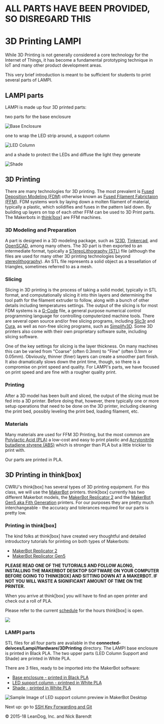# **ALL PARTS HAVE BEEN PROVIDED, SO DISREGARD THIS**

# 3D Printing LAMPI 

While 3D Printing is not generally considered a core technology for the Internet of Things, it has become a fundamental prototyping technique in IoT and many other product development areas.

This very brief introduction is meant to be sufficient for students to print several parts of LAMPI.

## LAMPI parts

LAMPI is made up four 3D printed parts:

two parts for the base enclosure

![Base Enclosure](Images/base_enclosure.png)

one to wrap the LED strip around, a support column

![LED Column](Images/LED_column.png)

and a shade to protect the LEDs and diffuse the light they generate

![Shade](Images/shade.png)

## 3D Printing

There are many technologies for 3D printing.  The most prevalent is [Fused Deposition Modeling (FDM)](https://en.wikipedia.org/wiki/Fused_deposition_modeling) otherwise known as [Fused Filament Fabrictaion (FFM)](https://en.wikipedia.org/wiki/Fused_filament_fabrication). FDM systems work by laying down a molten filament of material, typically a plastic, which solidifies and fuses in the pattern laid down.  By building up layers on top of each other FFM can be used to 3D Print parts.  The Makerbots in [think\[box\]](http://thinkbox.case.edu/) are FFM machines.

### 3D Modeling and Preparation

A part is designed in a 3D modeling package, such as [123D](http://www.123dapp.com/design), [Tinkercad](https://www.tinkercad.com/), and [OpenSCAD](http://www.openscad.org/), among many others.  The 3D part is then exported to an intermediate format, typically a [STereoLithography (STL)](https://en.wikipedia.org/wiki/STL_(file_format)) file (although the files are used for many other 3D printing technologies beyond [stereolithography](https://en.wikipedia.org/wiki/Stereolithography)).  An STL file represents a solid object as a tessellation of triangles, sometimes referred to as a mesh.

### Slicing

Slicing in 3D printing is the process of taking a solid model, typically in STL format, and computationally slicing it into thin layers and determining the tool path for the filament extruder to follow, along with a bunch of other details including temperatures settings.  The output of the slicing is for most FDM systems is a [G-Code](https://en.wikipedia.org/wiki/G-code) file, a general purpose numerical control programming language for controlling computerized machine tools.  There are several open source and/or free slicing programs, including [Slic3r](http://slic3r.org/) and [Cura](https://ultimaker.com/en/products/cura-software), as well as non-free slicing programs, such as [Simplify3D](https://www.simplify3d.com/).  Some 3D printers also come with their own proprietary software suite, including slicing software.

One of the key settings for slicing is the layer thickness.  On many machines this can be varied from "Coarse" (often 0.3mm) to "Fine" (often 0.1mm or 0.05mm).  Obviously, thinner (finer) layers can create a smoother part finish.  It also dramatically slows down the print time, though, so there is a compromise on print speed and quality.  For LAMPI's parts, we have focused on print speed and are fine with a rougher quality print.

### Printing

After a 3D model has been built and sliced, the output of the slicing must be fed into a 3D printer.  Before doing that, however, there typically one or more setup operations that need to be done on the 3D printer, including cleaning the print bed, possibly leveling the print bed, loading filament, etc.

### Materials

Many materials are used for FFM 3D Printing, but the most common are [Polylactic Acid (PLA)](https://en.wikipedia.org/wiki/Polylactic_acid) a low-cost and easy to print plastic and [Acrylonitrile butadiene styrene (ABS)](https://en.wikipedia.org/wiki/Acrylonitrile_butadiene_styrene) which is stronger than PLA but a little trickier to print with.

Our parts are printed in PLA.

## 3D Printing in think\[box\]

CWRU's think\[box\] has several types of 3D printing equipment.  For this class, we will use the [MakerBot](https://www.makerbot.com) printers.  think\[box\] currently has two different Makerbot models, the [MakerBot Replicator 2](http://thinkbox.case.edu/thinkbox/equipment/3dprinter/makerbotreplicator2) and the [MakerBot Gen5 aka Fith Generation](http://thinkbox.case.edu/thinkbox/equipment/3dprinter/makerbotreplicatorgen5) printers.  For our purposes they are pretty much interchangeable - the accuracy and tolerances required for our parts is pretty low. 
### Printing in think\[box\]

The kind folks at think\[box\] have created very thoughtful and detailed introductory tutorials for printing on both types of Makerbots:

* [MakerBot Replicator 2](https://docs.google.com/document/d/1bovOvGMlQyNq2EQQNcgsBCgTlX4ClBPLdSx6Z5kBMN0/view)
* [MakerBot Replicator Gen5](https://docs.google.com/document/d/1OpnSQtq4j3uOjzizgOeuGSo8i4NTcgj9UAnhQUepBNQ/edit?usp=sharing)

**PLEASE READ ONE OF THE TUTORIALS AND FOLLOW ALONG, INSTALLING THE MAKERBOT DESKTOP SOFTWARE ON YOUR COMPUTER BEFORE GOING TO THINK\[BOX\] AND SITTING DOWN AT A MAKERBOT.  IF NOT YOU WILL WASTE A SIGNIFICANT AMOUNT OF TIME ON THE PRINTER.**

When you arrive at think\[box\] you will have to find an open printer and check out a roll of PLA.

Please refer to the current [schedule](http://thinkbox.case.edu/thinkbox/access/schedule) for the hours think\[box\] is open.

![](Images/makerbot_printing_lampi_led_column.png)

### LAMPI parts

STL files for all four parts are available in the **connected-deivces/Lampi/Hardware/3DPrinting** directory.  The LAMPI base enclosure is printed in Black PLA. The two upper parts (LED Column Support and Shade) are printed in White PLA.

There are 3 files, ready to be imported into the MakerBot software:

* [Base enclosure - printed in Black PLA](../../Lampi/Hardware/3DPrinting/lampi-print-black-plate.stl)
* [LED support column - printned in White PLA](../../Lampi/Hardware/3DPrinting/lampi-print-white-led-column.stl)
* [Shade - printed in White PLA](../../Hardware/Lampi/3DPrinting/lampi-print-white-shade.stl)

![Sample Image of LED support column preview in MakerBot Desktop](Images/makerbot_led_column.png)

Next up: go to [SSH Key Forwarding and Git](../01.7_SSH_Key_Forwarding_and_Git/README.md)

&copy; 2015-18 LeanDog, Inc. and Nick Barendt
